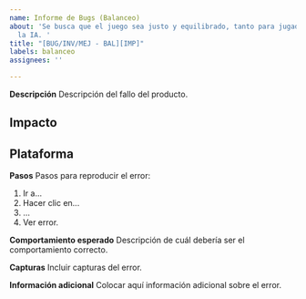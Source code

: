 ```yaml
---
name: Informe de Bugs (Balanceo)
about: 'Se busca que el juego sea justo y equilibrado, tanto para jugadores como para
  la IA. '
title: "[BUG/INV/MEJ - BAL][IMP]"
labels: balanceo
assignees: ''

---
```


**Descripción**
Descripción del fallo del producto.

**Impacto**
- 

**Plataforma**
- 

**Pasos**
Pasos para reproducir el error:
1. Ir a...
2. Hacer clic en...
3. ...
4. Ver error.

**Comportamiento esperado**
Descripción de cuál debería ser el comportamiento correcto.

**Capturas**
Incluir capturas del error.

**Información adicional**
Colocar aquí información adicional sobre el error.
